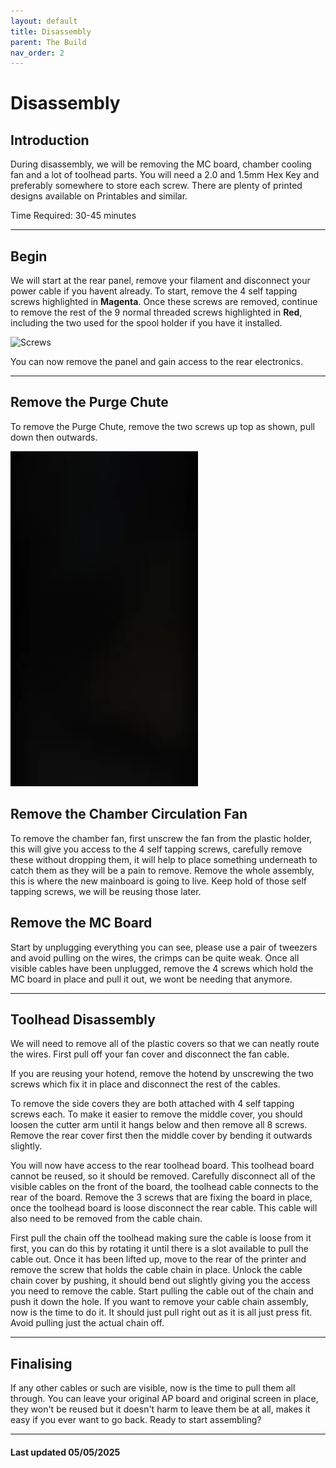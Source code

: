 ```yaml
---
layout: default
title: Disassembly
parent: The Build
nav_order: 2
---
```


# Disassembly

## Introduction

During disassembly, we will be removing the MC board, chamber cooling fan and a lot of toolhead parts. You will need a 2.0 and 1.5mm Hex Key and preferably somewhere to store each screw. There are plenty of printed designs available on Printables and similar.

Time Required: 30-45 minutes

---

## Begin

We will start at the rear panel, remove your filament and disconnect your power cable if you havent already. To start, remove the 4 self tapping screws highlighted in **Magenta**. Once these screws are removed, continue to remove the rest of the 9 normal threaded screws highlighted in **Red**, including the two used for the spool holder if you have it installed.

![Screws](/images/Screws%20P1S.png)

You can now remove the panel and gain access to the rear electronics.

---

## Remove the Purge Chute

To remove the Purge Chute, remove the two screws up top as shown, pull down then outwards.

![Remove Purge Chute](/images/remove%20chute.webp)

## Remove the Chamber Circulation Fan

To remove the chamber fan, first unscrew the fan from the plastic holder, this will give you access to the 4 self tapping screws, carefully remove these without dropping them, it will help to place something underneath to catch them as they will be a pain to remove. Remove the whole assembly, this is where the new mainboard is going to live. Keep hold of those self tapping screws, we will be reusing those later.

## Remove the MC Board

Start by unplugging everything you can see, please use a pair of tweezers and avoid pulling on the wires, the crimps can be quite weak. Once all visible cables have been unplugged, remove the 4 screws which hold the MC board in place and pull it out, we wont be needing that anymore.

---

## Toolhead Disassembly

We will need to remove all of the plastic covers so that we can neatly route the wires. First pull off your fan cover and disconnect the fan cable. 

If you are reusing your hotend, remove the hotend by unscrewing the two screws which fix it in place and disconnect the rest of the cables. 

To remove the side covers they are both attached with 4 self tapping screws each. To make it easier to remove the middle cover, you should loosen the cutter arm until it hangs below and then remove all 8 screws. Remove the rear cover first then the middle cover by bending it outwards slightly.

You will now have access to the rear toolhead board. This toolhead board cannot be reused, so it should be removed. Carefully disconnect all of the visible cables on the front of the board, the toolhead cable connects to the rear of the board. Remove the 3 screws that are fixing the board in place, once the toolhead board is loose disconnect the rear cable. This cable will also need to be removed from the cable chain. 

First pull the chain off the toolhead making sure the cable is loose from it first, you can do this by rotating it until there is a slot available to pull the cable out. Once it has been lifted up, move to the rear of the printer and remove the screw that holds the cable chain in place. Unlock the cable chain cover by pushing, it should bend out slightly giving you the access you need to remove the cable. Start pulling the cable out of the chain and push it down the hole. If you want to remove your cable chain assembly, now is the time to do it. It should just pull right out as it is all just press fit. Avoid pulling just the actual chain off.

---

## Finalising

If any other cables or such are visible, now is the time to pull them all through. You can leave your original AP board and original screen in place, they won't be reused but it doesn't harm to leave them be at all, makes it easy if you ever want to go back. Ready to start assembling?

---

#### Last updated 05/05/2025